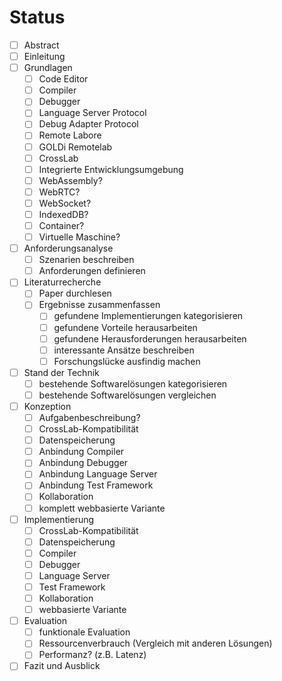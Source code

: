 # Status

- [ ] Abstract
- [ ] Einleitung
- [ ] Grundlagen
  - [ ] Code Editor
  - [ ] Compiler
  - [ ] Debugger
  - [ ] Language Server Protocol
  - [ ] Debug Adapter Protocol
  - [ ] Remote Labore
  - [ ] GOLDi Remotelab
  - [ ] CrossLab
  - [ ] Integrierte Entwicklungsumgebung
  - [ ] WebAssembly?
  - [ ] WebRTC?
  - [ ] WebSocket?
  - [ ] IndexedDB?
  - [ ] Container?
  - [ ] Virtuelle Maschine?
- [ ] Anforderungsanalyse
  - [ ] Szenarien beschreiben
  - [ ] Anforderungen definieren
- [ ] Literaturrecherche
  - [ ] Paper durchlesen
  - [ ] Ergebnisse zusammenfassen
    - [ ] gefundene Implementierungen kategorisieren
    - [ ] gefundene Vorteile herausarbeiten
    - [ ] gefundene Herausforderungen herausarbeiten
    - [ ] interessante Ansätze beschreiben
    - [ ] Forschungslücke ausfindig machen
- [ ] Stand der Technik
  - [ ] bestehende Softwarelösungen kategorisieren
  - [ ] bestehende Softwarelösungen vergleichen
- [ ] Konzeption
  - [ ] Aufgabenbeschreibung?
  - [ ] CrossLab-Kompatibilität
  - [ ] Datenspeicherung
  - [ ] Anbindung Compiler
  - [ ] Anbindung Debugger
  - [ ] Anbindung Language Server
  - [ ] Anbindung Test Framework
  - [ ] Kollaboration
  - [ ] komplett webbasierte Variante
- [ ] Implementierung
  - [ ] CrossLab-Kompatibilität
  - [ ] Datenspeicherung
  - [ ] Compiler
  - [ ] Debugger
  - [ ] Language Server
  - [ ] Test Framework
  - [ ] Kollaboration
  - [ ] webbasierte Variante
- [ ] Evaluation
  - [ ] funktionale Evaluation
  - [ ] Ressourcenverbrauch (Vergleich mit anderen Lösungen)
  - [ ] Performanz? (z.B. Latenz)
- [ ] Fazit und Ausblick
